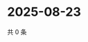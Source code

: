 # 2025-08-23

共 0 条

<!-- BEGIN ZHIHUVIDEO -->
<!-- 最后更新时间 Sat Aug 23 2025 04:12:35 GMT+0800 (China Standard Time) -->

<!-- END ZHIHUVIDEO -->
